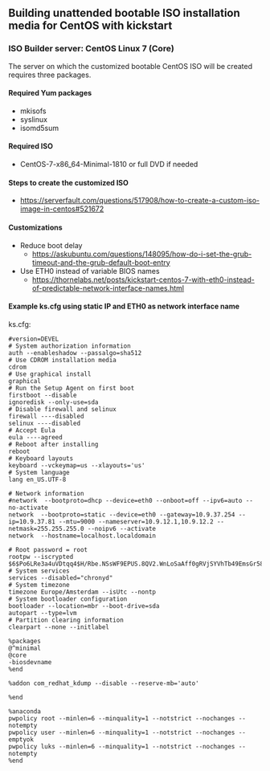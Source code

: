 ## Building unattended bootable ISO installation media for CentOS with kickstart

### ISO Builder server: CentOS Linux 7 (Core)

The server on which the customized bootable CentOS ISO will be created requires three packages.

#### Required Yum packages
- mkisofs
- syslinux
- isomd5sum

#### Required ISO 
- CentOS-7-x86_64-Minimal-1810 or full DVD if needed

#### Steps to create the customized ISO

- https://serverfault.com/questions/517908/how-to-create-a-custom-iso-image-in-centos#521672

#### Customizations 

- Reduce boot delay
   - https://askubuntu.com/questions/148095/how-do-i-set-the-grub-timeout-and-the-grub-default-boot-entry
- Use ETH0 instead of variable BIOS names
   - https://thornelabs.net/posts/kickstart-centos-7-with-eth0-instead-of-predictable-network-interface-names.html

#### Example ks.cfg using static IP and ETH0 as network interface name

ks.cfg:
```
#version=DEVEL
# System authorization information
auth --enableshadow --passalgo=sha512
# Use CDROM installation media
cdrom
# Use graphical install
graphical
# Run the Setup Agent on first boot
firstboot --disable
ignoredisk --only-use=sda
# Disable firewall and selinux
firewall ----disabled
selinux ----disabled
# Accept Eula
eula ----agreed
# Reboot after installing
reboot
# Keyboard layouts
keyboard --vckeymap=us --xlayouts='us'
# System language
lang en_US.UTF-8

# Network information
#network  --bootproto=dhcp --device=eth0 --onboot=off --ipv6=auto --no-activate
network  --bootproto=static --device=eth0 --gateway=10.9.37.254 --ip=10.9.37.81 --mtu=9000 --nameserver=10.9.12.1,10.9.12.2 --netmask=255.255.255.0 --noipv6 --activate
network  --hostname=localhost.localdomain

# Root password = root
rootpw --iscrypted $6$Po6LRe3a4uVDtqq4$H/Rbe.NSsWF9EPUS.8QV2.WnLoSaAff0gRVjSYVhTb49EmsGr58KB45gscnSt8lyQJKjShrskba5KEvkybzNg/
# System services
services --disabled="chronyd"
# System timezone
timezone Europe/Amsterdam --isUtc --nontp
# System bootloader configuration
bootloader --location=mbr --boot-drive=sda
autopart --type=lvm
# Partition clearing information
clearpart --none --initlabel

%packages
@^minimal
@core
-biosdevname
%end

%addon com_redhat_kdump --disable --reserve-mb='auto'

%end

%anaconda
pwpolicy root --minlen=6 --minquality=1 --notstrict --nochanges --notempty
pwpolicy user --minlen=6 --minquality=1 --notstrict --nochanges --emptyok
pwpolicy luks --minlen=6 --minquality=1 --notstrict --nochanges --notempty
%end
```
